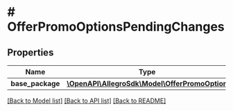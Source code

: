 # # OfferPromoOptionsPendingChanges

## Properties

Name | Type | Description | Notes
------------ | ------------- | ------------- | -------------
**base_package** | [**\OpenAPI\AllegroSdk\Model\OfferPromoOption**](OfferPromoOption.md) |  | [optional]

[[Back to Model list]](../../README.md#models) [[Back to API list]](../../README.md#endpoints) [[Back to README]](../../README.md)

